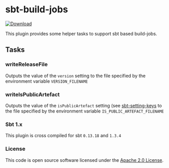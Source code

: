 
# sbt-build-jobs

 [ ![Download](https://img.shields.io/github/v/release/hmrc/sbt-build-jobs) ](https://open.artefacts.tax.service.gov.uk/ivy2/uk.gov.hmrc/sbt-build-jobs/scala_2.12/sbt_1.0/)

This plugin provides some helper tasks to support sbt based build-jobs.

## Tasks

### writeReleaseFile

Outputs the value of the `version` setting to the file specified by the environment variable `VERSION_FILENAME`

### writeIsPublicArtefact

Outputs the value of the `isPublicArtefact` setting (see [sbt-setting-keys](https://github.com/hmrc/sbt-setting-keys/) to the file specified by the environment variable `IS_PUBLIC_ARTEFACT_FILENAME`

### Sbt 1.x

This plugin is cross compiled for sbt `0.13.18` and `1.3.4`

### License

This code is open source software licensed under the [Apache 2.0 License]("http://www.apache.org/licenses/LICENSE-2.0.html").
